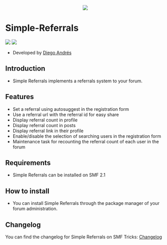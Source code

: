  <p align="center">
    <img src="https://smftricks.com/logos/logo.png">
 </p>

# Simple-Referrals
<img src="https://img.shields.io/badge/License-GPL 3.0-a05a3f?style=flat-square"> <img src="https://img.shields.io/badge/SMF-2.1-3f73a0?style=flat-square">

* Developed by [Diego Andrés](https://github.com/DiegoAndresCortes)

## Introduction
* Simple Referrals implements a referrals system to your forum.

## Features
- Set a referral using autosuggest in the registration form
- Use a referral url with the referral id for easy share
- Display referral count in profile
- Display referral count in posts
- Display referral link in their profile
- Enable/disable the selection of searching users in the registration form
- Maintenance task for recounting the referral count of each user in the forum

## Requirements
* Simple Referrals can be installed on SMF 2.1

## How to install
* You can install Simple Referrals through the package manager of your forum administration.

## Changelog
You can find the changelog for Simple Referrals on SMF Tricks: [Changelog](https://smftricks.com/index.php?topic=2202.0)